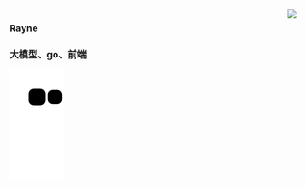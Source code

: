 <img align="right" src="https://github-readme-stats.vercel.app/api?username=Rain-Pavilion&show_icons=true&icon_color=CE1D2D&text_color=718096&bg_color=ffffff&hide_title=true" />

###  Rayne
###  大模型、go、前端

<!--
**Rain-Pavilion/Rain-Pavilion** is a ✨ _special_ ✨ repository because its `README.md` (this file) appears on your GitHub profile.

Here are some ideas to get you started:

- 🔭 I’m currently working on ...
- 🌱 I’m currently learning ...
- 👯 I’m looking to collaborate on ...
- 🤔 I’m looking for help with ...
- 💬 Ask me about ...
- 📫 How to reach me: ...
- 😄 Pronouns: ...
- ⚡ Fun fact: ...
-->


![Snake](https://github.com/Rain-Pavilion/Rain-Pavilion/blob/snake/github-contribution-grid-snake.svg?raw=true)
